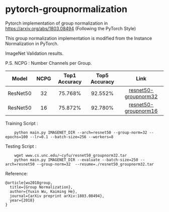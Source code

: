 # pytorch-groupnormalization
Pytorch implementation of group normalization in https://arxiv.org/abs/1803.08494 (Following the PyTorch Style)

This group normalization implementation is modified from the Instance Normalization in PyTorch. 

ImageNet Validation results. 


P.S. NCPG : Number Channels per Group. 

| Model         | NCPG |  Top1 Accuracy |  Top5 Accuracy | Link |
| ------------- |:----:|:------:|:------:|:----:|
| ResNet50      | 32   | 75.768% | 92.552% |[resnet50-groupnorm32](http://www.cs.unc.edu/~cyfu/resnet50_groupnorm32.tar)|
| ResNet50      | 16   | 75.872% | 92.780% |[resnet50-groupnorm16](http://www.cs.unc.edu/~cyfu/resnet50_groupnorm16.tar)|

 

Training Script : 
```script 
    python main.py IMAGENET_DIR --arch=resnet50 --group-norm=32 --epochs=100 --lr=0.1 --batch-size=256 --workers=8
```
Testing Script : 
```script 
    wget www.cs.unc.edu/~cyfu/resnet50_groupnorm32.tar
    python main.py IMAGENET_DIR --evaluate --batch-size=250 --arch=resnet50 --group-norm=32  --resume=./resnet50_groupnorm32.tar   
```



Reference:

    @article{wu2018group,
      title={Group Normalization},
      author={Yuxin Wu, Kaiming He},
      journal={arXiv preprint arXiv:1803.08494},
      year={2018}
    }
